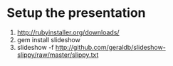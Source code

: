 # Setup the presentation

1. http://rubyinstaller.org/downloads/
2. gem install slideshow
3. slideshow -f http://github.com/geraldb/slideshow-slippy/raw/master/slippy.txt

